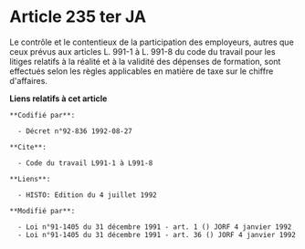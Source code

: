 # Article 235 ter JA

Le contrôle et le contentieux de la participation des employeurs, autres que ceux prévus aux articles L. 991-1 à L. 991-8 du
code du travail pour les litiges relatifs à la réalité et à la validité des dépenses de formation, sont effectués selon les
règles applicables en matière de taxe sur le chiffre d'affaires.

**Liens relatifs à cet article**

	**Codifié par**:

	  - Décret n°92-836 1992-08-27

	**Cite**:

	  - Code du travail L991-1 à L991-8

	**Liens**:

	  - HISTO: Edition du 4 juillet 1992

	**Modifié par**:

	  - Loi n°91-1405 du 31 décembre 1991 - art. 1 () JORF 4 janvier 1992
	  - Loi n°91-1405 du 31 décembre 1991 - art. 36 () JORF 4 janvier 1992
